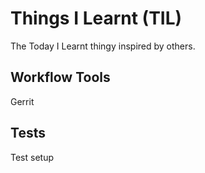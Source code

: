 # Things I Learnt (TIL)
The Today I Learnt thingy inspired by others.

## Workflow Tools
Gerrit

## Tests
Test setup
